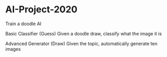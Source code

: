 # AI-Project-2020

Train a doodle AI

Basic
  Classifier (Guess)
  Given a doodle draw, classify what the image it is
  
Advanced
  Generator (Draw)
  Given the topic, automatically generate ten images
